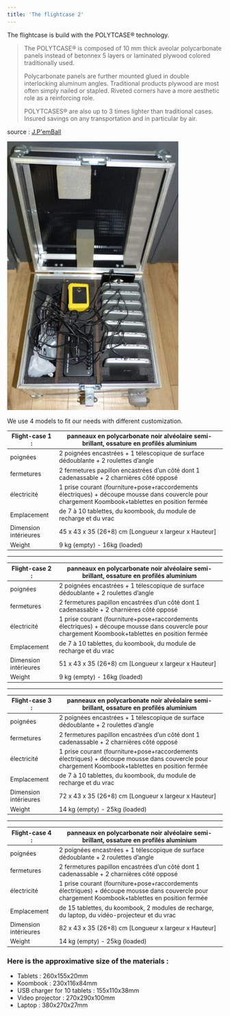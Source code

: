 ```yaml
---
title: 'The flightcase 2'
---
```


The flightcase is build with the POLYTCASE® technology.

> The POLYTCASE® is composed of 10 mm thick aveolar polycarbonate panels  instead of betonnex 5 layers or laminated plywood colored traditionally  used. 
>
> Polycarbonate panels are further mounted glued  in double interlocking aluminum angles. Traditional products plywood are most often simply nailed or stapled. Riveted corners have a more  aesthetic role as a reinforcing role. 
>
> POLYTCASES® are also up to 3 times lighter than traditional cases. Insured savings on any transportation and in  particular by air. 

source : [J.P'emBall](http://www.jpemball.fr)

![](P1080947.JPG)

We use 4 models to fit our needs with different customization. 

| **Flight-case 1 :**   | panneaux en polycarbonate noir alvéolaire semi-brillant, ossature en profilés aluminium |
| --------------------- | ------------------------------------------------------------ |
| poignées              | 2 poignées encastrées + 1 télescopique de surface dédoublante + 2 roulettes d’angle |
| fermetures            | 2 fermetures papillon encastrées d’un côté dont 1  cadenassable + 2 charnières côté opposé |
| électricité           | 1 prise courant (fourniture+pose+raccordements électriques) + découpe mousse dans couvercle pour chargement Koombook+tablettes en position fermée |
| Emplacement           | de 7 à 10 tablettes, du koombook, du module de recharge et du vrac |
| Dimension intérieures | 45 x 43 x 35 (26+8) cm [Longueur x largeur x Hauteur]        |
| Weight                | 9 kg (empty) - 16kg (loaded)                                 |

 

------



| **Flight-case 2 :**   | panneaux en polycarbonate noir alvéolaire semi-brillant, ossature en profilés aluminium |
| --------------------- | ------------------------------------------------------------ |
| poignées              | 2 poignées encastrées + 1 télescopique de surface dédoublante + 2 roulettes d’angle |
| fermetures            | 2 fermetures papillon encastrées d’un côté dont 1  cadenassable + 2 charnières côté opposé |
| électricité           | 1 prise courant (fourniture+pose+raccordements électriques) + découpe mousse dans couvercle pour chargement Koombook+tablettes en position fermée |
| Emplacement           | de 7 à 10 tablettes, du koombook, du module de recharge et du vrac |
| Dimension intérieures | 51 x 43 x 35 (26+8) cm [Longueur x largeur x Hauteur]        |
| Weight                | 9 kg (empty) - 16kg (loaded)                                 |

  

------



| **Flight-case 3 :**   | panneaux en polycarbonate noir alvéolaire semi-brillant, ossature en profilés aluminium |
| --------------------- | ------------------------------------------------------------ |
| poignées              | 2 poignées encastrées + 1 télescopique de surface dédoublante + 2 roulettes d’angle |
| fermetures            | 2 fermetures papillon encastrées d’un côté dont 1  cadenassable + 2 charnières côté opposé |
| électricité           | 1 prise courant (fourniture+pose+raccordements électriques) + découpe mousse dans couvercle pour chargement Koombook+tablettes en position fermée |
| Emplacement           | de 7 à 10 tablettes, du koombook, du module de recharge et du vrac |
| Dimension intérieures | 72 x 43 x 35 (26+8) cm [Longueur x largeur x Hauteur]        |
| Weight                | 14 kg (empty) - 25kg (loaded)                                |

  

------



| **Flight-case 4 :**   | panneaux en polycarbonate noir alvéolaire semi-brillant, ossature en profilés aluminium |
| --------------------- | ------------------------------------------------------------ |
| poignées              | 2 poignées encastrées + 1 télescopique de surface dédoublante + 2 roulettes d’angle |
| fermetures            | 2 fermetures papillon encastrées d’un côté dont 1  cadenassable + 2 charnières côté opposé |
| électricité           | 1 prise courant (fourniture+pose+raccordements électriques) + découpe mousse dans couvercle pour chargement Koombook+tablettes en position fermée |
| Emplacement           | de 15 tablettes, du koombook, 2 modules de recharge, du laptop, du vidéo-projecteur et du vrac |
| Dimension intérieures | 82 x 43 x 35 (26+8) cm [Longueur x largeur x Hauteur]        |
| Weight                | 14 kg (empty) - 25kg (loaded)                                |

### Here is the approximative size of the materials :

* Tablets : 260x155x20mm
* Koombook : 230x116x84mm
* USB charger for 10 tablets : 155x110x38mm
* Video projector : 270x290x100mm
* Laptop : 380x270x27mm
